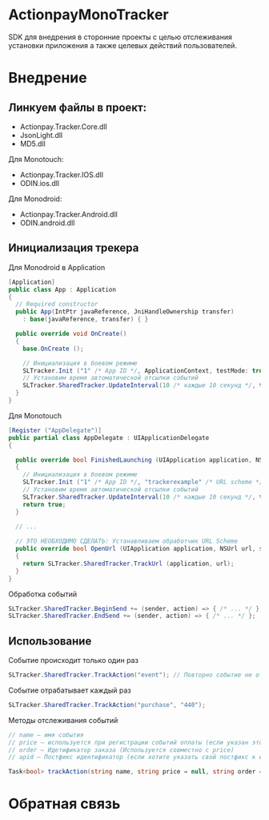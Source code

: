 ActionpayMonoTracker
====================

SDK для внедрения в сторонние проекты с целью отслеживания установки приложения а также целевых действий пользователей.

Внедрение
=========

Линкуем файлы в проект:
-----------------------

 - Actionpay.Tracker.Core.dll
 - JsonLight.dll
 - MD5.dll

 Для Monotouch:

 - Actionpay.Tracker.IOS.dll
 - ODIN.ios.dll

 Для Monodroid:

 - Actionpay.Tracker.Android.dll
 - ODIN.android.dll

Инициализация трекера
---------------------

Для Monodroid в Application

```cs
[Application]
public class App : Application
{
  // Required constructor
  public App(IntPtr javaReference, JniHandleOwnership transfer) 
    : base(javaReference, transfer) { }

  public override void OnCreate()
  {
    base.OnCreate ();

    // Инициализация в боевом режиме
    SLTracker.Init ("1" /* App ID */, ApplicationContext, testMode: true);
    // Установим время автоматической отсылки событий
    SLTracker.SharedTracker.UpdateInterval(10 /* каждые 10 секунд */, true /* Повторять? */);
  }
}
```

Для Monotouch

```cs
[Register ("AppDelegate")]
public partial class AppDelegate : UIApplicationDelegate
{

  public override bool FinishedLaunching (UIApplication application, NSDictionary launchOptions)
  {
    // Инициализация в боевом режиме
    SLTracker.Init ("1" /* App ID */, "trackerexample" /* URL scheme */, null, false /* Ignore SSL? */, testMode: true);
    // Установим время автоматической отсылки событий
    SLTracker.SharedTracker.UpdateInterval(10 /* каждые 10 секунд */, true /* Повторять? */);
    return true;
  }
  
  // ...

  // ЭТО НЕОБХОДИМО СДЕЛАТЬ: Устанавливаем обработчик URL Scheme
  public override bool OpenUrl (UIApplication application, NSUrl url, string sourceApplication, NSObject annotation)
  {
    return SLTracker.SharedTracker.TrackUrl (application, url);
  }
}
```

Обработка событий

```cs
SLTracker.SharedTracker.BeginSend += (sender, action) => { /* ... */ };
SLTracker.SharedTracker.EndSend += (sender, action) => { /* ... */ };
```

Использование
-------------

Событие происходит только один раз

```cs
SLTracker.SharedTracker.TrackAction("event"); // Повторно событие не отработает
```

Событие отрабатывает каждый раз

```cs
SLTracker.SharedTracker.TrackAction("purchase", "440");
```

Методы отслеживания событий

```cs
// name – имя события
// price – используется при регистрации событий оплаты (если указан этот параметр событие отрабатывает каждый раз)
// order – Идетификатор заказа (Используется совместно с price)
// apid – Постфикс идентификатор (если хотите указать свой постфикс к имени события, в противном случае он будет формироваться автоматически)

Task<bool> trackAction(string name, string price = null, string order = null, string apid = null)
```

Обратная связь
==============
